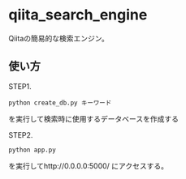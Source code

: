 # qiita_search_engine

Qiitaの簡易的な検索エンジン。

## 使い方
STEP1.
```
python create_db.py キーワード
```
を実行して検索時に使用するデータベースを作成する

STEP2.
```
python app.py
```
を実行してhttp://0.0.0.0:5000/
にアクセスする。
